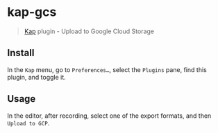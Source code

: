 # kap-gcs

> [Kap](https://github.com/wulkano/kap) plugin - Upload to Google Cloud Storage

## Install

In the `Kap` menu, go to `Preferences…`, select the `Plugins` pane, find this plugin, and toggle it.

## Usage

In the editor, after recording, select one of the export formats, and then `Upload to GCP`.

